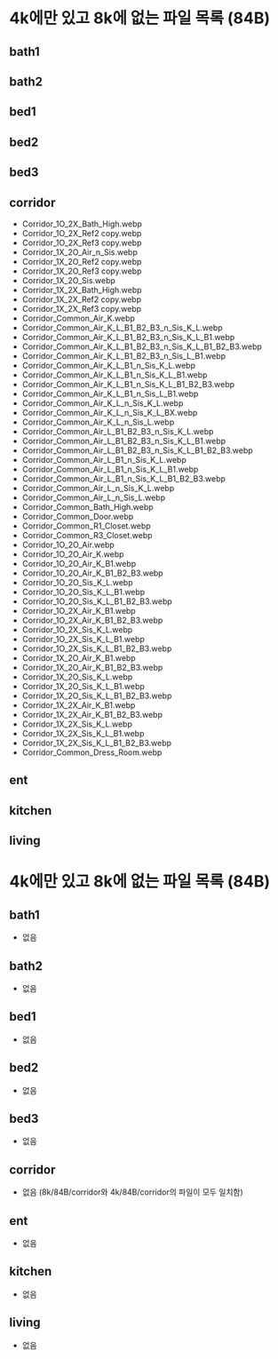 # 4k에만 있고 8k에 없는 파일 목록 (84B)

## bath1


## bath2


## bed1


## bed2


## bed3


## corridor

  - Corridor_1O_2X_Bath_High.webp
  - Corridor_1O_2X_Ref2 copy.webp
  - Corridor_1O_2X_Ref3 copy.webp
  - Corridor_1X_2O_Air_n_Sis.webp
  - Corridor_1X_2O_Ref2 copy.webp
  - Corridor_1X_2O_Ref3 copy.webp
  - Corridor_1X_2O_Sis.webp
  - Corridor_1X_2X_Bath_High.webp
  - Corridor_1X_2X_Ref2 copy.webp
  - Corridor_1X_2X_Ref3 copy.webp
  - Corridor_Common_Air_K.webp
  - Corridor_Common_Air_K_L_B1_B2_B3_n_Sis_K_L.webp
  - Corridor_Common_Air_K_L_B1_B2_B3_n_Sis_K_L_B1.webp
  - Corridor_Common_Air_K_L_B1_B2_B3_n_Sis_K_L_B1_B2_B3.webp
  - Corridor_Common_Air_K_L_B1_B2_B3_n_Sis_L_B1.webp
  - Corridor_Common_Air_K_L_B1_n_Sis_K_L.webp
  - Corridor_Common_Air_K_L_B1_n_Sis_K_L_B1.webp
  - Corridor_Common_Air_K_L_B1_n_Sis_K_L_B1_B2_B3.webp
  - Corridor_Common_Air_K_L_B1_n_Sis_L_B1.webp
  - Corridor_Common_Air_K_L_n_Sis_K_L.webp
  - Corridor_Common_Air_K_L_n_Sis_K_L_BX.webp
  - Corridor_Common_Air_K_L_n_Sis_L.webp
  - Corridor_Common_Air_L_B1_B2_B3_n_Sis_K_L.webp
  - Corridor_Common_Air_L_B1_B2_B3_n_Sis_K_L_B1.webp
  - Corridor_Common_Air_L_B1_B2_B3_n_Sis_K_L_B1_B2_B3.webp
  - Corridor_Common_Air_L_B1_n_Sis_K_L.webp
  - Corridor_Common_Air_L_B1_n_Sis_K_L_B1.webp
  - Corridor_Common_Air_L_B1_n_Sis_K_L_B1_B2_B3.webp
  - Corridor_Common_Air_L_n_Sis_K_L.webp
  - Corridor_Common_Air_L_n_Sis_L.webp
  - Corridor_Common_Bath_High.webp
  - Corridor_Common_Door.webp
  - Corridor_Common_R1_Closet.webp
  - Corridor_Common_R3_Closet.webp
  - Corridor_1O_2O_Air.webp
  - Corridor_1O_2O_Air_K.webp
  - Corridor_1O_2O_Air_K_B1.webp
  - Corridor_1O_2O_Air_K_B1_B2_B3.webp
  - Corridor_1O_2O_Sis_K_L.webp
  - Corridor_1O_2O_Sis_K_L_B1.webp
  - Corridor_1O_2O_Sis_K_L_B1_B2_B3.webp
  - Corridor_1O_2X_Air_K_B1.webp
  - Corridor_1O_2X_Air_K_B1_B2_B3.webp
  - Corridor_1O_2X_Sis_K_L.webp
  - Corridor_1O_2X_Sis_K_L_B1.webp
  - Corridor_1O_2X_Sis_K_L_B1_B2_B3.webp
  - Corridor_1X_2O_Air_K_B1.webp
  - Corridor_1X_2O_Air_K_B1_B2_B3.webp
  - Corridor_1X_2O_Sis_K_L.webp
  - Corridor_1X_2O_Sis_K_L_B1.webp
  - Corridor_1X_2O_Sis_K_L_B1_B2_B3.webp
  - Corridor_1X_2X_Air_K_B1.webp
  - Corridor_1X_2X_Air_K_B1_B2_B3.webp
  - Corridor_1X_2X_Sis_K_L.webp
  - Corridor_1X_2X_Sis_K_L_B1.webp
  - Corridor_1X_2X_Sis_K_L_B1_B2_B3.webp
  - Corridor_Common_Dress_Room.webp

## ent


## kitchen


## living

# 4k에만 있고 8k에 없는 파일 목록 (84B)

## bath1

- 없음

## bath2

- 없음

## bed1

- 없음

## bed2

- 없음

## bed3

- 없음

## corridor

- 없음 (8k/84B/corridor와 4k/84B/corridor의 파일이 모두 일치함)

## ent

- 없음

## kitchen

- 없음

## living

- 없음
